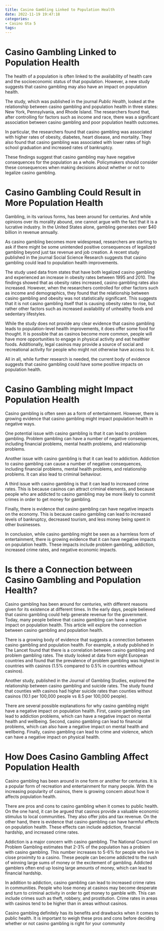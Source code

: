 ```yaml
---
title: Casino Gambling Linked to Population Health
date: 2022-11-19 19:47:18
categories:
- Casino Gta 5
tags:
---
```



#  Casino Gambling Linked to Population Health

The health of a population is often linked to the availability of health care and the socioeconomic status of that population. However, a new study suggests that casino gambling may also have an impact on population health.

The study, which was published in the journal <i>Public Health</i>, looked at the relationship between casino gambling and population health in three states: New York, Pennsylvania, and Rhode Island. The researchers found that, after controlling for factors such as income and race, there was a significant association between casino gambling and poor population health outcomes.

In particular, the researchers found that casino gambling was associated with higher rates of obesity, diabetes, heart disease, and mortality. They also found that casino gambling was associated with lower rates of high school graduation and increased rates of bankruptcy.

These findings suggest that casino gambling may have negative consequences for the population as a whole. Policymakers should consider these consequences when making decisions about whether or not to legalize casino gambling.

#  Casino Gambling Could Result in More Population Health

Gambling, in its various forms, has been around for centuries. And while opinions over its morality abound, one cannot argue with the fact that it is a lucrative industry. In the United States alone, gambling generates over $40 billion in revenue annually.

As casino gambling becomes more widespread, researchers are starting to ask if there might be some unintended positive consequences of legalized gambling beyond just tax revenue and job creation. A recent study published in the journal Social Science Research suggests that casino gambling could lead to population health improvements.

The study used data from states that have both legalized casino gambling and experienced an increase in obesity rates between 1995 and 2010. The findings showed that as obesity rates increased, casino gambling rates also increased. However, when the researchers controlled for other factors such as income and demographics, they found that the relationship between casino gambling and obesity was not statistically significant. This suggests that it is not casino gambling itself that is causing obesity rates to rise, but rather other factors such as increased availability of unhealthy foods and sedentary lifestyles.

While the study does not provide any clear evidence that casino gambling leads to population-level health improvements, it does offer some food for thought. It is possible that as casinos become more common, people will have more opportunities to engage in physical activity and eat healthier foods. Additionally, legal casinos may provide a source of social and recreational activity for people who might not otherwise have access to it.

All in all, while further research is needed, the current body of evidence suggests that casino gambling could have some positive impacts on population health.

#  Casino Gambling might Impact Population Health

Casino gambling is often seen as a form of entertainment. However, there is growing evidence that casino gambling might impact population health in negative ways.

One potential issue with casino gambling is that it can lead to problem gambling. Problem gambling can have a number of negative consequences, including financial problems, mental health problems, and relationship problems.

Another issue with casino gambling is that it can lead to addiction. Addiction to casino gambling can cause a number of negative consequences, including financial problems, mental health problems, and relationship problems. It can also lead to criminal behaviour.

A third issue with casino gambling is that it can lead to increased crime rates. This is because casinos can attract criminal elements, and because people who are addicted to casino gambling may be more likely to commit crimes in order to get money for gambling.

Finally, there is evidence that casino gambling can have negative impacts on the economy. This is because casino gambling can lead to increased levels of bankruptcy, decreased tourism, and less money being spent in other businesses.

In conclusion, while casino gambling might be seen as a harmless form of entertainment, there is growing evidence that it can have negative impacts on population health. These impacts include problem gambling, addiction, increased crime rates, and negative economic impacts.

#  Is there a Connection between Casino Gambling and Population Health?

Casino gambling has been around for centuries, with different reasons given for its existence at different times. In the early days, people believed that casino gambling could help generate revenue for the government. Today, many people believe that casino gambling can have a negative impact on population health. This article will explore the connection between casino gambling and population health.

There is a growing body of evidence that suggests a connection between casino gambling and population health. For example, a study published in The Lancet found that there is a correlation between casino gambling and problem gambling rates. The study looked at data from eight European countries and found that the prevalence of problem gambling was highest in countries with casinos (1.5% compared to 0.5% in countries without casinos).

Another study, published in the Journal of Gambling Studies, explored the relationship between casino gambling and suicide rates. The study found that counties with casinos had higher suicide rates than counties without casinos (10.1 per 100,000 people vs 8.5 per 100,000 people).

There are several possible explanations for why casino gambling might have a negative impact on population health. First, casino gambling can lead to addiction problems, which can have a negative impact on mental health and wellbeing. Second, casino gambling can lead to financial problems, which can also have a negative impact on mental health and wellbeing. Finally, casino gambling can lead to crime and violence, which can have a negative impact on physical health.

#  How Does Casino Gambling Affect Population Health

Casino gambling has been around in one form or another for centuries. It is a popular form of recreation and entertainment for many people. With the increasing popularity of casinos, there is growing concern about how it affects population health.

There are pros and cons to casino gambling when it comes to public health. On the one hand, it can be argued that casinos provide a valuable economic stimulus to local communities. They also offer jobs and tax revenue. On the other hand, there is evidence that casino gambling can have harmful effects on population health. These effects can include addiction, financial hardship, and increased crime rates.

Addiction is a major concern with casino gambling. The National Council on Problem Gambling estimates that 2-3% of the population has a problem with casino gambling. This number increases to 5-6% for people who live in close proximity to a casino. These people can become addicted to the rush of winning large sums of money or the excitement of gambling. Addicted gamblers often end up losing large amounts of money, which can lead to financial hardship.

In addition to addiction, casino gambling can lead to increased crime rates in communities. People who lose money at casinos may become desperate and turn to criminal activity in order to get money to gamble with. This can include crimes such as theft, robbery, and prostitution. Crime rates in areas with casinos tend to be higher than in areas without casinos.

Casino gambling definitely has its benefits and drawbacks when it comes to public health. It is important to weigh these pros and cons before deciding whether or not casino gambling is right for your community
